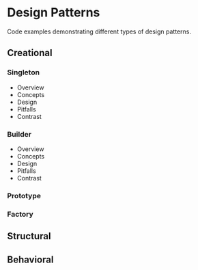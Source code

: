 #  Design Patterns

Code examples demonstrating different types of design patterns.

## Creational
### Singleton
 - Overview
 - Concepts
 - Design
 - Pitfalls
 - Contrast
### Builder
- Overview
- Concepts
- Design
- Pitfalls
- Contrast
### Prototype
### Factory
## Structural
## Behavioral
